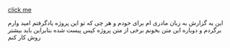 <a href=""> click me</a>
<p>
این یه گزارش به زبان مادری ام برای حودم و هر چی که تو این پروژه یادگرفتم امید وارم برگردم و دوباره این متن بخونم 
برخی از متن پروژه کپس پیست شده بنابراین باید بیشتر روش کار کنم







































</p>





